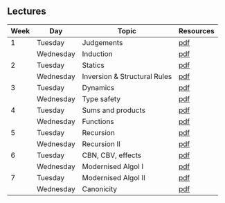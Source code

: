 ## Lectures

| Week | Day      | Topic                     | Resources                        |
| ---- | -------- | -------------------       | -------------------------------- |
| 1    | Tuesday   | Judgements                | [pdf](lectures/lecture01.pdf)    |
|      | Wednesday  | Induction                 | [pdf](lectures/lecture02.pdf)    |
| 2    | Tuesday   | Statics                   | [pdf](lectures/lecture03.pdf) |
|      | Wednesday  | Inversion & Structural Rules | [pdf](lectures/lecture04.pdf) | 
| 3    | Tuesday   | Dynamics                  | [pdf](lectures/lecture05.pdf) |
|      | Wednesday  | Type safety               | [pdf](lectures/lecture06.pdf) |
| 4    | Tuesday   | Sums and products         | [pdf](lectures/lecture07.pdf) |
|      | Wednesday  | Functions                 | [pdf](lectures/lecture08.pdf) |
| 5    | Tuesday   | Recursion                 | [pdf](lectures/lecture09.pdf) |
|      | Wednesday  | Recursion II              | [pdf](lectures/lecture10.pdf) |
| 6    | Tuesday   | CBN, CBV, effects         | [pdf](lectures/lecture11.pdf) |
|      | Wednesday  | Modernised Algol I        | [pdf](lectures/lecture12.pdf) |
| 7    | Tuesday   | Modernised Algol II       | [pdf](lectures/lecture13.pdf) |
|      | Wednesday  | Canonicity                | [pdf](lectures/lecture14.pdf) |
